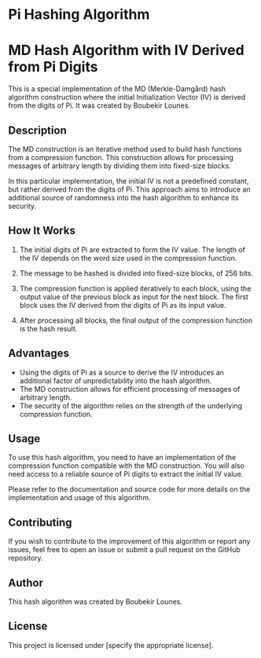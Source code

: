 # Pi Hashing Algorithm

# MD Hash Algorithm with IV Derived from Pi Digits

This is a special implementation of the MD (Merkle-Damgård) hash algorithm construction where the initial Initialization Vector (IV) is derived from the digits of Pi. It was created by Boubekir Lounes.

## Description

The MD construction is an iterative method used to build hash functions from a compression function. This construction allows for processing messages of arbitrary length by dividing them into fixed-size blocks.

In this particular implementation, the initial IV is not a predefined constant, but rather derived from the digits of Pi. This approach aims to introduce an additional source of randomness into the hash algorithm to enhance its security.

## How It Works

1. The initial digits of Pi are extracted to form the IV value. The length of the IV depends on the word size used in the compression function.

2. The message to be hashed is divided into fixed-size blocks, of  256 bits.

3. The compression function is applied iteratively to each block, using the output value of the previous block as input for the next block. The first block uses the IV derived from the digits of Pi as its input value.

4. After processing all blocks, the final output of the compression function is the hash result.

## Advantages

- Using the digits of Pi as a source to derive the IV introduces an additional factor of unpredictability into the hash algorithm.
- The MD construction allows for efficient processing of messages of arbitrary length.
- The security of the algorithm relies on the strength of the underlying compression function.

## Usage

To use this hash algorithm, you need to have an implementation of the compression function compatible with the MD construction. You will also need access to a reliable source of Pi digits to extract the initial IV value.

Please refer to the documentation and source code for more details on the implementation and usage of this algorithm.

## Contributing

If you wish to contribute to the improvement of this algorithm or report any issues, feel free to open an issue or submit a pull request on the GitHub repository.

## Author

This hash algorithm was created by Boubekir Lounes.

## License

This project is licensed under [specify the appropriate license].
